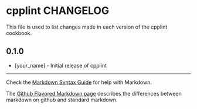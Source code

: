 cpplint CHANGELOG
=================

This file is used to list changes made in each version of the cpplint cookbook.

0.1.0
-----
- [your_name] - Initial release of cpplint

- - -
Check the [Markdown Syntax Guide](http://daringfireball.net/projects/markdown/syntax) for help with Markdown.

The [Github Flavored Markdown page](http://github.github.com/github-flavored-markdown/) describes the differences between markdown on github and standard markdown.
